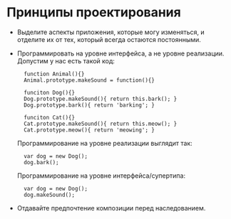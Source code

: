 Принципы проектирования
=======================

* Выделите аспекты приложения, которые могу изменяться, и отделите их от тех, который всегда остаются постоянными.

* Программировать на уровне интерфейса, а не уровне реализации.
Допустим у нас есть такой код:

        function Animal(){}
        Animal.prototype.makeSound = function(){}
    
        funciton Dog(){}
        Dog.prototype.makeSound(){ return this.bark(); }
        Dog.prototype.bark(){ return 'barking'; }
    
        funciton Cat(){}
        Cat.prototype.makeSound(){ return this.meow(); }
        Cat.prototype.meow(){ return 'meowing'; }
    
    Программирование на уровне реализации выглядит так:

        var dog = new Dog();
        dog.bark();
        
    Программирование на уровне интерфейса/супертипа:
    
        var dog = new Dog();
        dog.makeSound();
        
* Отдавайте предпочтение композиции перед наследованием.
